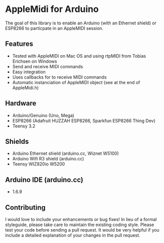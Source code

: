 # AppleMidi for Arduino

The goal of this library is to enable an Arduino (with an Ethernet shield) or ESP8266 to particpate in an AppleMIDI session.

## Features
* Tested with AppleMIDI on Mac OS and using rtpMIDI from Tobias Erichsen on Windows
* Send and receive MIDI commands
* Easy integration
* Uses callbacks for to receive MIDI commands
* Automatic instanciation of AppleMIDI object (see at the end of AppleMidi.h)

## Hardware
* Arduino/Genuino (Uno, Mega)
* ESP8266 (Adafruit HUZZAH ESP8266, Sparkfun ESP8266 Thing Dev)
* Teensy 3.2
 
## Shields
* Arduino Ethernet shield (arduino.cc, Wiznet W5100)
* Arduino Wifi R3 shield (arduino.cc)
* Teensy WIZ820io W5200
 
## Arduino IDE (arduino.cc)
* 1.6.9

## Contributing
I would love to include your enhancements or bug fixes! In lieu of a formal styleguide, please take care to maintain the existing coding style. Please test your code before sending a pull request. It would be very helpful if you include a detailed explanation of your changes in the pull request.

